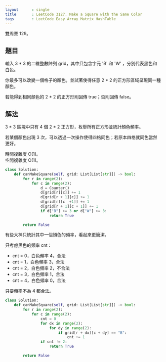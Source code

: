 ```yaml
---
layout      : single
title       : LeetCode 3127. Make a Square with the Same Color
tags        : LeetCode Easy Array Matrix HashTable
---
```

雙周賽 129。

## 題目

輸入 3 \* 3 的二維整數陣列 grid，其中只包含字元 'B' 和 'W' ，分別代表黑色和白色。  

你最多可以改變一個格子的顏色，並試著使得任意 2 \* 2 的正方形區域呈現同一種顏色。  

若能得到相同顏色的 2 \* 2 的正方形則回傳 true；否則回傳 false。  

## 解法

3 \* 3 區塊中只有 4 個 2 \* 2 正方形，枚舉所有正方形並統計顏色頻率。  

若某個顏色出現 3 次，可以透過一次操作使得四格同色；若原本四格就同色當然更好。  

時間複雜度 O(1)。  
空間複雜度 O(1)。  

```python
class Solution:
    def canMakeSquare(self, grid: List[List[str]]) -> bool:
        for r in range(2):
            for c in range(2):
                d = Counter()
                d[grid[r][c]] += 1
                d[grid[r + 1][c]] += 1
                d[grid[r][c  +1]] += 1
                d[grid[r + 1][c + 1]] += 1
                if d["B"] >= 3 or d["W"] >= 3:
                    return True
                
        return False
```

有些大神只統計其中一個顏色的頻率，看起來更簡潔。  

只考慮黑色的頻率 cnt：  

- cnt = 0，白色頻率 4，合法  
- cnt = 1，白色頻率 3，合法  
- cnt = 2，白色頻率 2，不合法  
- cnt = 3，白色頻率 1，合法  
- cnt = 4，白色頻率 0，合法  

只要頻率不為 4 都合法。  

```python
class Solution:
    def canMakeSquare(self, grid: List[List[str]]) -> bool:
        for r in range(2):
            for c in range(2):
                cnt = 0
                for dx in range(2):
                    for dy in range(2):
                        if grid[r + dx][c + dy] == "B":
                            cnt += 1
                if cnt != 2:
                    return True
                
        return False
```
